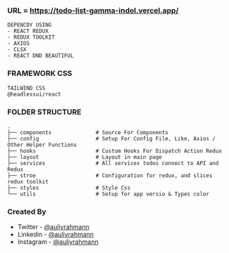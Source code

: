 ### URL = https://todo-list-gamma-indol.vercel.app/

````
DEPENCDY USING 
- REACT REDUX
- REDUX TOOLKIT
- AXIOS
- CLSX
- REACT DND BEAUTIFUL
````

### FRAMEWORK CSS
````
TAILWIND CSS
@headlessui/react
````

### FOLDER STRUCTURE

    .
    ├── components              # Source For Components
    ├── config                  # Setup For Config File, Like, Axios / Other Helper Functions
    ├── hooks                   # Custom Hooks For Dispatch Action Redux
    ├── layout                  # Layout in main page 
    ├── services                # All services todos connect to API and Redux
    ├── stroe                   # Configuration for redux, and slices redux toolkit  
    ├── styles                  # Style Css        
    └── utils                   # Setup for app versio & Types color


### Created By

- Twitter - [@auliyrahmann](https://twitter.com/yat_ind)
- Linkedin - [@auliyrahmann](https://www.linkedin.com/in/auliya-rahman-4178b0229/)
- Instagram - [@auliyrahmann](https://www.instagram.com/auliyrahmann/)

